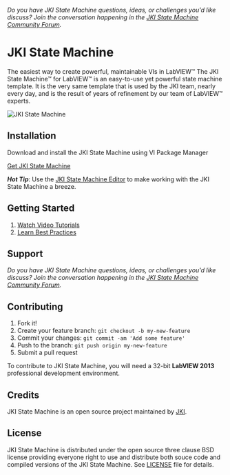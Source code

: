 *Do you have JKI State Machine questions, ideas, or challenges you'd like discuss? Join the conversation happening in the [JKI State Machine Community Forum](https://forums.jki.net/forum/46-jki-state-machine/).*

# JKI State Machine
The easiest way to create powerful, maintainable VIs in LabVIEW™
The JKI State Machine™ for LabVIEW™ is an easy-to-use yet powerful state machine template. It is the very same template that is used by the JKI team, nearly every day, and is the result of years of refinement by our team of LabVIEW™ experts.

![JKI State Machine](https://cloud.githubusercontent.com/assets/381432/18533372/40d78f54-7a97-11e6-9455-0c55d923c06f.png)

## Installation
Download and install the JKI State Machine using VI Package Manager

[Get JKI State Machine](https://resources.jki.net/state-machine)

***Hot Tip***: Use the [JKI State Machine Editor](https://github.com/JKISoftware/JKI-State-Machine-Editor) to make working with the JKI State Machine a breeze.

## Getting Started
1. [Watch Video Tutorials](https://www.youtube.com/playlist?list=PL8BF8A6F0F4739D46)
2. [Learn Best Practices](http://blog.jki.net/products/state-machine/jki-state-machine-best-practices/)

## Support
*Do you have JKI State Machine questions, ideas, or challenges you'd like discuss? Join the conversation happening in the [JKI State Machine Community Forum](https://forums.jki.net/forum/46-jki-state-machine/).*

## Contributing

1. Fork it!
2. Create your feature branch: `git checkout -b my-new-feature`
3. Commit your changes: `git commit -am 'Add some feature'`
4. Push to the branch: `git push origin my-new-feature`
5. Submit a pull request

To contribute to JKI State Machine, you will need a 32-bit **LabVIEW 2013** professional development environment.

## Credits

JKI State Machine is an open source project maintained by [JKI](http://jki.net).

## License

JKI State Machine is distributed under the open source three clause BSD license providing everyone right to use and distribute both souce code 
and compiled versions of the JKI State Machine. See [LICENSE](https://github.com/JKISoftware/JKI-State-Machine/blob/master/LICENSE) file for details.
